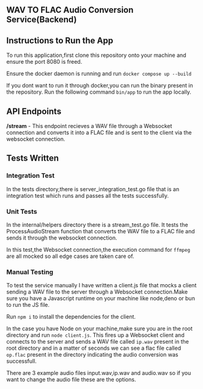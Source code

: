 ## WAV TO FLAC Audio Conversion Service(Backend)

## Instructions to Run the App

To run this application,first clone this repository onto your machine and ensure the port 8080 is freed.

Ensure the docker daemon is running and run `docker compose up --build`

If you dont want to run it through docker,you can run the binary present in the repository. Run the following command `bin/app` to run the app locally.

## API Endpoints

**/stream** - This endpoint recieves a WAV file through a Websocket connection and converts it into a FLAC file and is sent to the client via the websocket connection.

## Tests Written

### Integration Test

In the tests directory,there is server_integration_test.go file that is an integration test which runs and passes all the tests successfully.

### Unit Tests

In the internal/helpers directory there is a stream_test.go file. It tests the ProcessAudioStream function that converts the WAV file to a FLAC file and sends it through the websocket connection.

In this test,the Websocket connection,the execution command for `ffmpeg` are all mocked so all edge cases are taken care of.

### Manual Testing

To test the service manually I have written a client.js file that mocks a client sending a WAV file to the server through a Websocket connection.Make sure you have a Javascript runtime on your machine like node,deno or bun to run the JS file.

Run `npm i` to install the dependencies for the client.

In the case you have Node on your machine,make sure you are in the root directory and run `node client.js`. This fires up a Websocket client and connects to the server and sends a WAV file called `ip.wav` present in the root directory and in a matter of seconds we can see a flac file called `op.flac` present in the directory indicating the audio conversion was successfull.

There are 3 example audio files input.wav,ip.wav and audio.wav so if you want to change the audio file these are the options.
